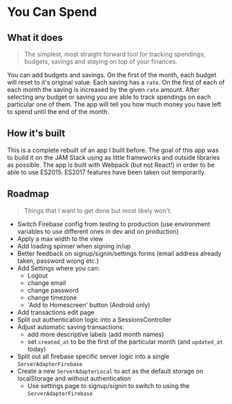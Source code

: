 # You Can Spend

## What it does

> The simplest, most straight forward tool for tracking spendings, budgets, savings and staying on top of your finances.

You can add budgets and savings. On the first of the month, each budget will reset to it's original value. Each saving has a `rate`. On the first of each of each month the saving is increased by the given `rate` amount. After selecting any budget or saving you are able to track spendings on each particular one of them. The app will tell you how much money you have left to spend until the end of the month.

## How it's built

This is a complete rebuilt of an app I built before. The goal of this app was to build it on the JAM Stack using as little frameworks and outside libraries as possible. The app is built with Webpack (but not React!) in order to be able to use ES2015. ES2017 features have been taken out temporarily.

## Roadmap

> Things that I want to get done but most likely won't.

- Switch Firebase config from testing to production (use environment variables to use different ones in dev and on production)
- Apply a max width to the view
- Add loading spinner when signing in/up
- Better feedback on signup/signin/settings forms (email address already taken, password wrong etc.)
- Add Settings where you can:
  - Logout
  - change email
  - change password
  - change timezone
  - 'Add to Homescreen' button (Android only)
- Add transactions edit page
- Split out authentication logic into a SessionsController
- Adjust automatic saving transactions:
  - add more descriptive labels (add month names)
  - set `created_at` to be the first of the particular month (and `updated_at` today)
- Split out all firebase specific server logic into a single `ServerAdapterFirebase`
- Create a new `ServerAdapterLocal` to act as the default storage on localStorage and without authentication
  - Use settings page to signup/signin to switch to using the `ServerAdapterFirebase`
